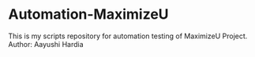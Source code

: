 # Automation-MaximizeU
This is my scripts repository for automation testing of MaximizeU Project.
<br>
Author: Aayushi Hardia
